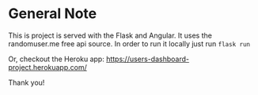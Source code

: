# General Note
This is project is served with the Flask and Angular. It uses the randomuser.me free api source.
In order to run it locally just run ```flask run```

Or, checkout the Heroku app: https://users-dashboard-project.herokuapp.com/

Thank you!
